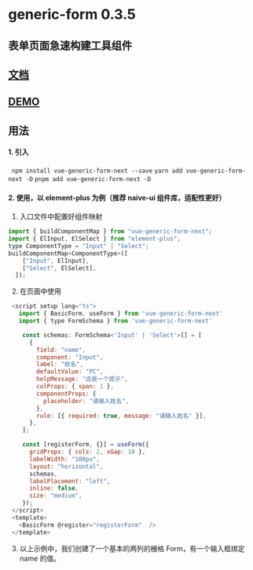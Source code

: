 # generic-form 0.3.5

## 表单页面急速构建工具组件

## [文档](https://generic-form-docs.netlify.app "文档")

## [DEMO](https://codesandbox.io/p/sandbox/elated-solomon-uqfc8e?file=%2Fsrc%2FApp.vue)

## 用法

#### 1. 引入

` npm install vue-generic-form-next --save`
`yarn add vue-generic-form-next -D`
`pnpm add vue-generic-form-next -D`

#### 2. 使用，以 element-plus 为例（推荐 naive-ui 组件库，适配性更好）

1.  入口文件中配置好组件映射

```javascript
import { buildComponentMap } from "vue-generic-form-next";
import { ElInput, ElSelect } from "element-plus";
type ComponentType = "Input" | "Select";
buildComponentMap<ComponentType>([
    ["Input", ElInput],
    ["Select", ElSelect],
  ]);
```

2.  在页面中使用

```javascript
 <script setup lang="ts">
   import { BasicForm, useForm } from 'vue-generic-form-next'
   import { type FormSchema } from 'vue-generic-form-next'

    const schemas: FormSchema<'Input' | 'Select'>[] = [
      {
        field: "name",
        component: "Input",
        label: "姓名",
        defaultValue: "PC",
        helpMessage: "这是一个提示",
        colProps: { span: 1 },
        componentProps: {
          placeholder: "请输入姓名",
        },
        rule: [{ required: true, message: "请输入姓名" }],
      },
    ];

    const [registerForm, {}] = useForm({
      gridProps: { cols: 2, xGap: 10 },
      labelWidth: "100px",
      layout: "horizontal",
      schemas,
      labelPlacement: "left",
      inline: false,
      size: "medium",
    });
 </script>
 <template>
   <BasicForm @register="registerForm"  />
 </template>
```

3. 以上示例中，我们创建了一个基本的两列的栅格 Form，有一个输入框绑定 name 的值。
